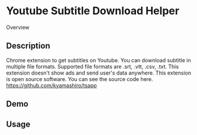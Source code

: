 Youtube Subtitle Download Helper
====

Overview

## Description
Chrome extension to get subtitles on Youtube.
You can download subtitle in multiple file formats.
Supported file formats are .srt, .vtt, .csv, .txt.
This extension doesn't show ads and send user's data anywhere.
This extension is open source software.
You can see the source code here. https://github.com/kyamashiro/tsapp

## Demo

## Usage
